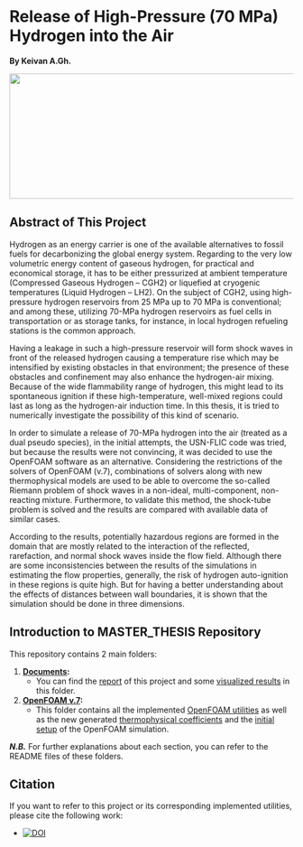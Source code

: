 # Release of High-Pressure (70 MPa) Hydrogen into the Air
**By Keivan A.Gh.**
<p align="center">
<img width="800" height="222" src="https://user-images.githubusercontent.com/44712667/135481464-23cf1baf-371a-4cc0-b585-5b83efad485f.gif">
</p>

## Abstract of This Project
<p>Hydrogen as an energy carrier is one of the available alternatives to fossil fuels for decarbonizing the global energy system. Regarding to the very low volumetric energy content of gaseous hydrogen, for practical and economical storage, it has to be either pressurized at ambient temperature (Compressed Gaseous Hydrogen – CGH2) or liquefied at cryogenic temperatures (Liquid Hydrogen – LH2). On the subject of CGH2, using high-pressure hydrogen reservoirs from 25 MPa up to 70 MPa is conventional; and among these, utilizing 70-MPa hydrogen reservoirs as fuel cells in transportation or as storage tanks, for instance, in local hydrogen refueling stations is the common approach.</p>
<p>Having a leakage in such a high-pressure reservoir will form shock waves in front of the released hydrogen causing a temperature rise which may be intensified by existing obstacles in that environment; the presence of these obstacles and confinement may also enhance the hydrogen-air mixing. Because of the wide flammability range of hydrogen, this might lead to its spontaneous ignition if these high-temperature, well-mixed regions could last as long as the hydrogen-air induction time. In this thesis, it is tried to numerically investigate the possibility of this kind of scenario.</p>
<p>In order to simulate a release of 70-MPa hydrogen into the air (treated as a dual pseudo species), in the initial attempts, the USN-FLIC code was tried, but because the results were not convincing, it was decided to use the OpenFOAM software as an alternative. Considering the restrictions of the solvers of OpenFOAM (v.7), combinations of solvers along with new thermophysical models are used to be able to overcome the so-called Riemann problem of shock waves in a non-ideal, multi-component, non-reacting mixture. Furthermore, to validate this method, the shock-tube problem is solved and the results are compared with available data of similar cases.</p>
<p>According to the results, potentially hazardous regions are formed in the domain that are mostly related to the interaction of the reflected, rarefaction, and normal shock waves inside the flow field. Although there are some inconsistencies between the results of the simulations in estimating the flow properties, generally, the risk of hydrogen auto-ignition in these regions is quite high. But for having a better understanding about the effects of distances between wall boundaries, it is shown that the simulation should be done in three dimensions.</p>

## Introduction to MASTER_THESIS Repository
This repository contains 2 main folders:

  1. **[Documents](https://github.com/Keivan-A-Gh/Master_Thesis/tree/main/Documents):**
      - You can find the [report](./Documents/Master's%20Thesis%20-%20Final%20Edition.pdf) of this project and some [visualized results](https://github.com/Keivan-A-Gh/Master_Thesis/tree/main/Documents/Visualization%20of%20the%20Results) in this folder.
  2. **[OpenFOAM v.7](https://github.com/Keivan-A-Gh/Master_Thesis/tree/main/OpenFOAM%20v.7):**
      - This folder contains all the implemented [OpenFOAM utilities](./OpenFOAM%20v.7/New%20Solver%20and%20Thermophysical%20Models) as well as the new generated [thermophysical coefficients](./OpenFOAM%20v.7/New%20Thermophysical%20Coefficients) and the [initial setup](./OpenFOAM%20v.7/Tutorial%20(OF%20Simulation%20Setup)) of the OpenFOAM simulation.

***N.B.***  For further explanations about each section, you can refer to the README files of these folders.


## Citation
If you want to refer to this project or its corresponding implemented utilities, please cite the following work:
  - [![DOI](https://zenodo.org/badge/411550302.svg)](https://zenodo.org/badge/latestdoi/411550302)
